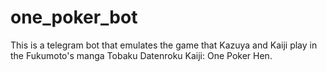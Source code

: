 # one_poker_bot
This is a telegram bot that emulates the game that Kazuya and Kaiji play in the Fukumoto's manga Tobaku Datenroku Kaiji: One Poker Hen.
